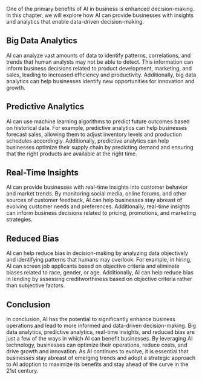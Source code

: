 
One of the primary benefits of AI in business is enhanced decision-making. In this chapter, we will explore how AI can provide businesses with insights and analytics that enable data-driven decision-making.

Big Data Analytics
------------------

AI can analyze vast amounts of data to identify patterns, correlations, and trends that human analysts may not be able to detect. This information can inform business decisions related to product development, marketing, and sales, leading to increased efficiency and productivity. Additionally, big data analytics can help businesses identify new opportunities for innovation and growth.

Predictive Analytics
--------------------

AI can use machine learning algorithms to predict future outcomes based on historical data. For example, predictive analytics can help businesses forecast sales, allowing them to adjust inventory levels and production schedules accordingly. Additionally, predictive analytics can help businesses optimize their supply chain by predicting demand and ensuring that the right products are available at the right time.

Real-Time Insights
------------------

AI can provide businesses with real-time insights into customer behavior and market trends. By monitoring social media, online forums, and other sources of customer feedback, AI can help businesses stay abreast of evolving customer needs and preferences. Additionally, real-time insights can inform business decisions related to pricing, promotions, and marketing strategies.

Reduced Bias
------------

AI can help reduce bias in decision-making by analyzing data objectively and identifying patterns that humans may overlook. For example, in hiring, AI can screen job applicants based on objective criteria and eliminate biases related to race, gender, or age. Additionally, AI can help reduce bias in lending by assessing creditworthiness based on objective criteria rather than subjective factors.

Conclusion
----------

In conclusion, AI has the potential to significantly enhance business operations and lead to more informed and data-driven decision-making. Big data analytics, predictive analytics, real-time insights, and reduced bias are just a few of the ways in which AI can benefit businesses. By leveraging AI technology, businesses can optimize their operations, reduce costs, and drive growth and innovation. As AI continues to evolve, it is essential that businesses stay abreast of emerging trends and adopt a strategic approach to AI adoption to maximize its benefits and stay ahead of the curve in the 21st century.
